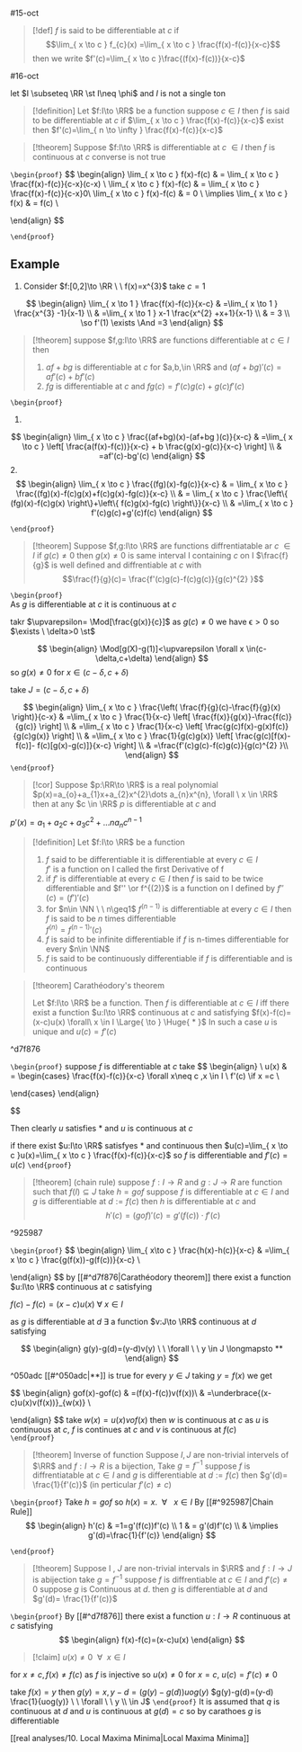 #15-oct
> [!def] 
> $f$ is said to be differentiable at $c$ if 
> 			$$\lim_{ x \to c } f_{c}(x) =\lim_{ x \to c } \frac{f(x)-f(c)}{x-c}$$
> 	then we write $f'(c)=\lim_{ x \to c }\frac{(f(x)-f(c))}{x-c}$ 

#16-oct 

let $I \subseteq \RR \st I\neq \phi$ and $I$ is not a single ton 

> [!definition] 
> Let $f:I\to \RR$ be a function suppose $c\in I$ then $f$ is said to be differentiable at $c$ if  $\lim_{ x \to c } \frac{f(x)-f(c)}{x-c}$ exist then $f'(c)=\lim_{ n \to \infty } \frac{f(x)-f(c)}{x-c}$


> [!theorem] 
> Suppose $f:I\to \RR$ is differentiable at $c$ $\in I$  then $f$ is continuous at $c$ converse is not true

`\begin{proof}` 
$$
\begin{align}
				\lim_{ x \to c } f(x)-f(c) & = \lim_{ x \to c } \frac{f(x)-f(c)}{c-x}(c-x) \\
				\lim_{ x \to c } f(x)-f(c) & = \lim_{ x \to c } \frac{f(x)-f(c)}{c-x}0\\
				\lim_{ x \to c } f(x)-f(c) & = 0 \\
		\implies 			\lim_{ x \to c } f(x) & = f(c) \\


\end{align}
$$

 `\end{proof}`


## Example 

1. Consider $f:[0,2]\to \RR \ \ f(x)=x^{3}$ 
take $c=1$ 

$$
\begin{align}
		\lim_{ x \to 1 } \frac{f(x)-f(c)}{x-c}  & =\lim_{ x \to 1 } \frac{x^{3} -1}{x-1} \\
	 & =\lim_{ x \to 1 } x-1 \frac{x^{2} +x+1}{x-1} \\
 & = 3 \\
\so f'(1) \exists \And =3
\end{align}
$$

> [!theorem] 
> suppose  $f,g:I\to \RR$ are functions differentiable at $c\in I$  then
> 1. $af+bg$ is differentiable at $c$ for $a,b,\in \RR$  and $(af+bg)'(c)=af'(c)+bf'(c)$
> 2. $fg$ is differentiable at $c$ and $fg(c)=f'(c)g(c)+g(c)f'(c)$


`\begin{proof}` 

1. 
$$
\begin{align}
				\lim_{ x \to c } \frac{(af+bg)(x)-(af+bg )(c)}{x-c} & =\lim_{ x \to c } \left[ \frac{a(f(x)-f(c))}{x-c} + b \frac{g(x)-g(c)}{x-c} \right]  \\
 & =af'(c)-bg'(c)
\end{align}
$$
2.
$$
\begin{align}
			\lim_{ x \to c } \frac{(fg)(x)-fg(c)}{x-c} & = \lim_{ x \to c } \frac{(fg)(x)-f(c)g(x)+f(c)g(x)-fg(c)}{x-c}  \\
& = \lim_{ x \to c } \frac{\left\{ (fg)(x)-f(c)g(x) \right\}+\left\{ f(c)g(x)-fg(c) \right\}}{x-c}  \\
		 & =\lim_{ x \to c } f'(c)g(c)+g'(c)f(c)
\end{align}
$$


 `\end{proof}`


> [!theorem] 
> Suppose $f,g:I\to \RR$ are functions diffrentiatable ar $c$ $\in I$ 
> if $g(c)\neq 0$ then $g(x)\neq0$ is same interval I containing $c$ on I $\frac{f}{g}$ is well defined and diffrentiable at $c$ 
> with
> $$\frac{f}{g}(c)= \frac{f'(c)g(c)-f(c)g(c)}{g(c)^{2} }$$

`\begin{proof}`  
As $g$ is differentiable at $c$ it is continuous at $c$ 

takr $\upvarepsilon= \Mod[\frac{g(x)}{c}]$ as $g(c)\neq0$ we have $\upvarepsilon>0$
so $\exists \ \delta>0 \st$ 

$$
\begin{align}
\Mod[g(X)-g(1)]<\upvarepsilon \forall x \in(c-\delta,c+\delta) 
\end{align}
$$
so $g(x)\neq0$ for $x \in(c-\delta,c+\delta)$

take $J=(c-\delta,c+\delta)$


$$
\begin{align}
				\lim_{ x \to c } \frac{\left( \frac{f}{g}(c)-\frac{f}{g}(x) \right)}{c-x} & =\lim_{  x \to c }  \frac{1}{x-c} \left[ \frac{f(x)}{g(x)}-\frac{f(c)}{g(c)} \right] \\
				& =\lim_{  x \to c }  \frac{1}{x-c} \left[ \frac{g(c)f(x)-g(x)f(c)}{g(c)g(x)} \right] \\
				& =\lim_{  x \to c }  \frac{1}{g(c)g(x)} \left[ \frac{g(c)[f(x)-f(c)]- f(c)[g(x)-g(c)]}{x-c} \right] \\
				& =\frac{f'(c)g(c)-f(c)g(c)}{g(c)^{2} }\\
\end{align}
$$
 `\end{proof}`

> [!cor] 
> Suppose $p:\RR\to \RR$ is a real polynomial 
> $p(x)=a_{o}+a_{1}x+a_{2}x^{2}\dots a_{n}x^{n}, \forall \ x \in \RR$
> then at any $c \in \RR$ $p$ is differentiable at $c$ and 
> 
$p'(x)=a_{1}+a_{2}c+a_{3}c^{2}+\dots na_{n}c^{n-1}$
> 


> [!definition] 
> Let $f:I\to \RR$  be a function 
> 1.  $f$ said to be differentiable it is differentiable at every $c\in I$   
> $f'$ is a function on I called the first Derivative of f
> 2. if $f'$ is differentiable at every $c\in I$ then $f$ is said to be twice differentiable and $f'' \or f^{(2)}$ is a function  on I defined by $f''(c)=(f')'(c)$
> 3. for $n\in \NN \ \  n\geq1$ $f^{(n-1)}$ is differentiable at every $c\in I$ then $f$ is said to be $n$ times differentiable   
> $f^{(n)}={f^{(n-1)}}'(c)$ 
> 4. $f$ is said to be infinite differentiable if $f$ is n-times differentiable for every $n\in \NN$
> 5. $f$ is said to be continuously differentiable if $f$ is differentiable and  is continuous






> [!theorem]  Carathéodory's theorem
>
>Let $f:I\to \RR$ be a function. Then $f$ is differentiable at $c\in I$ iff there exist a function $u:I\to \RR$ continuous at $c$ and satisfying 
>$f(x)-f(c)=(x-c)u(x) \forall\ x \in I \Large{ \to } \Huge{ * }$ 
>In such a case $u$ is unique and $u(c)=f'(c)$

^d7f876

`\begin{proof}` 
suppose $f$ is differentiable at $c$ 
take 
$$
\begin{align} \\
u(x) & = \begin{cases}
\frac{f(x)-f(c)}{x-c} \forall x\neq c ,x \in I \\
f'(c) \if x =c  \\
 
\end{cases}
\end{align}

$$


Then clearly $u$ satisfies * and $u$ is continuous at $c$ 

if there exist $u:I\to \RR$  satisfyes $*$ and continuous then $u(c)=\lim_{ x \to c }u(x)=\lim_{ x \to c } \frac{f(x)-f(c)}{x-c}$  so $f$ is differentiable and $f'(c)=u(c)$
 `\end{proof}`






> [!theorem] (chain rule)
> suppose $f:I\to R$ and $g:J\to R$ are function such that $f(I)\subseteq J$ take $h=gof$ suppose $f$ is differentiable at $c\in I$ and $g$ is differentiable at $d:=f(c)$ then $h$ is differentiable at $c$ and 
> $$h'(c)=(gof)'(c)=g'(f(c))\cdot f'(c)$$ 

^925987


`\begin{proof}` 
$$
\begin{align}
		\lim_{ x\to c } \frac{h(x)-h(c)}{x-c}  & =\lim_{ x \to c }  \frac{g(f(x))-g(f(c))}{x-c} \\
 
\end{align}
$$
by [[#^d7f876|Carathéodory theorem]] there exist a function $u:I\to \RR$ continuous at $c$ satisfying 


$f(c)-f(c)=(x-c)u(x )\  \forall \ x \in I$

as $g$ is differentiable at $d$ $\exists$ a function $v:J\to \RR$ continuous at $d$ satisfying 

$$
\begin{align}
g(y)-g(d)=(y-d)v(y) \ \  \forall \ \ y \in J \longmapsto **
\end{align} 
$$

^050adc
[[#^050adc|**]] is true for every $y\in J$ taking $y=f(x)$ we get 

$$
\begin{align}
gof(x)-gof(c) & =(f(x)-f(c))v(f(x))\\
& =\underbrace{(x-c)u(x)v(f(x))}_{w(x)} \\

\end{align}
$$
take $w(x)=u(x)vof(x)$ then $w$ is continuous at $c$ as 
$u$ is continuous at $c$,
$f$ is continues at $c$ and 
$v$ is continuous at $f(c)$  
 `\end{proof}`

> [!theorem] Inverse of function
> Suppose $I,J$ are non-trivial intervels of $\RR$ and $f:I\to R$ is a bijection, Take $g=f^{-1}$ suppose $f$ is diffrentiatable at $c\in I$ and $g$ is differentiable at $d:=f(c)$ 
> then $g'(d)= \frac{1}{f'(c)}$
> (in perticular $f'(c)\neq c$)


`\begin{proof}` 
Take $h=gof$ so $h(x)=x. \ \ \forall \ \ \ x \in I$
By [[#^925987|Chain Rule]]  
$$
\begin{align}
h'(c) & =1=g'(f(c))f'(c) \\
1  & = g'(d)f'(c) \\
 & \implies g'(d)=\frac{1}{f'(c)}
\end{align}
$$

 `\end{proof}`


> [!theorem] 
> Suppose I , $J$ are non-trivial intervals in $\RR$ and $f:I\to J$  is abijection take $g=f^{-1}$  suppose $f$ is diffrentiable at $c\in I$ and $f'(c)\neq0$ suppose $g$ is Continuous at $d$. then $g$ is differentiable at $d$ and $g'(d)= \frac{1}{f'(c)}$ 

`\begin{proof}` 
By [[#^d7f876]] there exist a function $u:I\to R$  continuous at $c$ satisfying 
$$
\begin{align}
f(x)-f(c)=(x-c)u(x)
\end{align}
$$


> [!claim] 
> $u(x)\neq0 \ \  \forall \ \ x\in I$

for $x\neq c, f(x)\neq f(c)$ as $f$ is injective so $u(x)\neq0$ 
for $x=c$, $u(c)=f'(c)\neq0$ 

take $f(x)=y$ then
$g(y)=x, y-d=(g(y)-g(d))uog(y)$ 
$g(y)-g(d)=(y-d) \frac{1}{uog(y)} \ \ \forall \ \ y \\ \in J$
 `\end{proof}`
 It is assumed that $q$ is continuous at $d$ and $u$ is continuous at $g(d)=c$ so by carathoes $g$ is differentiable 









[[real analyses/10. Local Maxima Minima|Local Maxima Minima]] 
